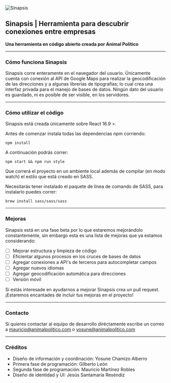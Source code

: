 ![Sinapsis](https://www.animalpolitico.com/wp-content/uploads/2019/10/imagotipo-e1572149652704.png)
##  Sinapsis | Herramienta para descubrir conexiones entre empresas

 **Una herramienta en código abierto creada por Animal Político**

___

### Cómo funciona Sinapsis
Sinapsis corre enteramente en el navegador del usuario. Únicamente cuenta con conexión al API de Google Maps para realizar la geocodificación de las direcciones y a algunas librerías de tipografías; lo cual crea una interfaz privada para el manejo de bases de datos. Ningún dato del usuario es guardado, ni es posible de ser visible, en los servidores.

___

### Cómo utilizar el código
Sinapsis está creada únicamente sobre React 16.9 >.

Antes de comenzar instala todas las dependencias npm corriendo:

    npm install

A continuación podrás correr:

    npm start && npm run style
Que correrá el proyecto en un ambiente local además de compilar (en modo watch) el estilo que está creado en SASS.

Necesitarás tener instalado el paquete de línea de comando de SASS, para instalarlo puedes correr:

    brew install sass/sass/sass

___

### Mejoras
Sinapsis está en una fase beta por lo que estaremos mejorándolo constantemente, sin embargo esta es una lista de mejoras que ya estamos considerando:

 - [ ] Mejorar estructura y limpieza de código
 - [ ] Eficientar algunos procesos en los cruces de bases de datos
 - [ ] Agregar conexiones a API's de terceros para autocompletar campos
 - [ ] Agregar nuevos idiomas
 - [ ] Agregar geocodificación automática para direcciones
 - [ ] Versión móvil

Si estás interesade en ayudarnos a mejorar Sinapsis crea un pull request. ¡Estaremos encantades de incluir tus mejoras en el proyecto!

___

### Contacto
Si quieres contactar al equipo de desarrollo diréctamente escribe un correo a mauricio@animalpolitico.com o yosune@animalpolitico.com

___

### Créditos

 - Diseño de información y coordinación: Yosune Chamizo Alberro
 - Primera fase de programación: Gilberto León
 - Segunda fase de programación: Mauricio Martínez Robles
 - Diseño de identidad y UI: Jesús Santamaría Reséndiz
 
